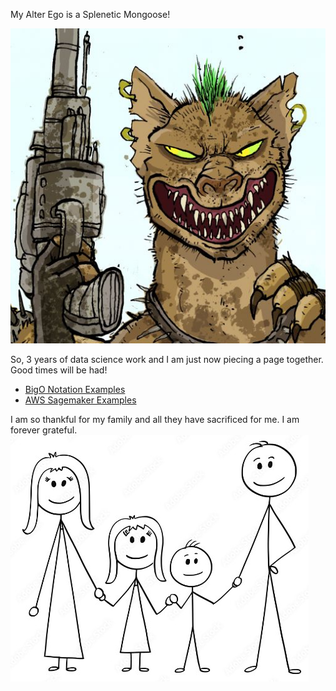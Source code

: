 My Alter Ego is a Splenetic Mongoose!







![My Picture](/pics/mongooseclip2_GH.jpg)

So, 3 years of data science work and I am just now piecing a page together. Good times will be had!
- [BigO Notation Examples](https://github.com/WorstCase26/CTCI-BigO-Examples-Python)
- [AWS Sagemaker Examples](https://github.com/WorstCase26/amazon-sagemaker-examples)
  
I am so thankful for my family and all they have sacrificed for me. I am forever grateful. 
[![Family](pics/family.jpg)](https://www.youtube.com/watch?v=LfxY1sg5_rw)



